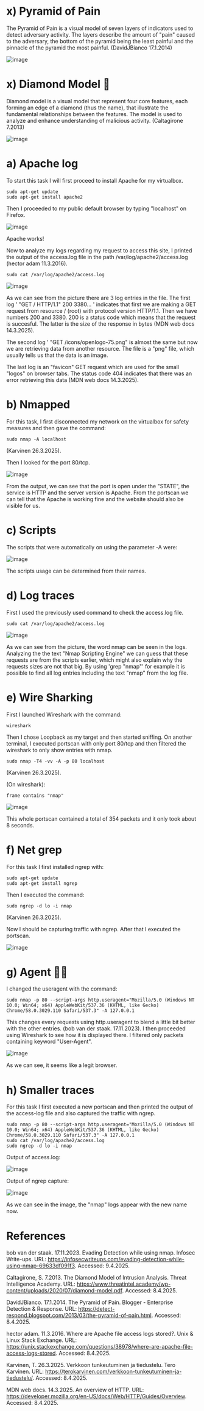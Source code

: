 # x) Pyramid of Pain 
The Pyramid of Pain is a visual model of seven layers of indicators used to detect adversary activity. 
The layers describe the amount of "pain" caused to the adversary, the bottom of the pyramid being the least painful and the pinnacle of the pyramid the most painful. (DavidJBianco 17.1.2014)

![image](https://github.com/user-attachments/assets/aa3bcde4-069d-466e-8336-7fde3b957e0c)



# x) Diamond Model 💎
Diamond model is a visual model that represent four core features, each forming an edge of a diamond (thus the name), that illustrate the fundamental relationships between the features. 
The model is used to analyze and enhance understanding of malicious activity. (Caltagirone 7.2013)

![image](https://github.com/user-attachments/assets/d64a975b-b91d-4168-92a4-77564fe1e8bb)


# a) Apache log
To start this task I will first proceed to install Apache for my virtualbox.

    sudo apt-get update
    sudo apt-get install apache2

Then I proceeded to my public default browser by typing "localhost" on Firefox.

![image](https://github.com/user-attachments/assets/4fdfb7d6-7c98-4f1d-ac2b-66e0657848f7)

Apache works!

Now to analyze my logs regarding my request to access this site, I printed the output of the access.log file in the path /var/log/apache2/access.log (hector adam 11.3.2016).

    sudo cat /var/log/apache2/access.log

![image](https://github.com/user-attachments/assets/c5d7112c-f248-4e46-8d47-3e95c858e1cd)

As we can see from the picture there are 3 log entries in the file. The first log ' "GET / HTTP/1.1" 200 3380... ' indicates that first we are making a GET request from resource / (root) with protocol version HTTP/1.1.
Then we have numbers 200 and 3380. 200 is a status code which means that the request is succesful. The latter is the size of the response in bytes (MDN web docs 14.3.2025).

The second log ' "GET /icons/openlogo-75.png" is almost the same but now we are retrieving data from another resource. The file is a "png" file, which usually tells us that the data is an image.

The last log is an "favicon" GET request which are used for the small "logos" on browser tabs. The status code 404 indicates that there was an error retrieving this data (MDN web docs 14.3.2025).


# b) Nmapped
For this task, I first disconnected my network on the virtualbox for safety measures and then gave the command:

    sudo nmap -A localhost
(Karvinen 26.3.2025).

Then I looked for the port 80/tcp.

![image](https://github.com/user-attachments/assets/47c9c4d7-ea88-412c-9d8a-c041fe062608)

From the output, we can see that the port is open under the "STATE", the service is HTTP and the server version is Apache.
From the portscan we can tell that the Apache is working fine and the website should also be visible for us.


# c) Scripts
The scripts that were automatically on using the parameter -A were:

![image](https://github.com/user-attachments/assets/c9ae8308-1be4-4ee6-8f16-1210f0d604ef)

The scripts usage can be determined from their names.


# d) Log traces
First I used the previously used command to check the access.log file.

    sudo cat /var/log/apache2/access.log

![image](https://github.com/user-attachments/assets/0d3f3d1d-e77b-4156-a476-7444327ad87a)

As we can see from the picture, the word nmap can be seen in the logs. Analyzing the the text "Nmap Scripting Engine" we can guess that these requests are from the scripts earlier, which might also explain why the requests sizes are not that big.
By using 'grep "nmap"' for example it is possible to find all log entries including the text "nmap" from the log file.


# e) Wire Sharking
First I launched Wireshark with the command:

    wireshark

Then I chose Loopback as my target and then started sniffing.
On another terminal, I executed portscan with only port 80/tcp and then filtered the wireshark to only show entries with nmap.

    sudo nmap -T4 -vv -A -p 80 localhost
(Karvinen 26.3.2025).

(On wireshark):

    frame contains "nmap"

![image](https://github.com/user-attachments/assets/8d69915b-d306-4f84-866e-bafa8e407dfa)

This whole portscan contained a total of 354 packets and it only took about 8 seconds.


# f) Net grep
For this task I first installed ngrep with:

    sudo apt-get update
    sudo apt-get install ngrep

Then I executed the command:

    sudo ngrep -d lo -i nmap
(Karvinen 26.3.2025).

Now I should be capturing traffic with ngrep. After that I executed the portscan.

![image](https://github.com/user-attachments/assets/a13debbe-56f3-4a07-b67d-07b354bad7d1)


# g) Agent 🕵️‍♂️
I changed the useragent with the command:

    sudo nmap -p 80 --script-args http.useragent="Mozilla/5.0 (Windows NT 10.0; Win64; x64) AppleWebKit/537.36 (KHTML, like Gecko) Chrome/58.0.3029.110 Safari/537.3" -A 127.0.0.1

This changes every requests using http.useragent to blend a little bit better with the other entries. (bob van der staak. 17.11.2023).
I then proceeded using Wireshark to see how it is displayed there. I filtered only packets containing keyword "User-Agent".

![image](https://github.com/user-attachments/assets/9ebf9a32-8a17-4080-a7f0-4cbcffc114f2)

As we can see, it seems like a legit browser.

# h) Smaller traces
For this task I first executed a new portscan and then printed the output of the access-log file and also captured the traffic with ngrep.

    sudo nmap -p 80 --script-args http.useragent="Mozilla/5.0 (Windows NT 10.0; Win64; x64) AppleWebKit/537.36 (KHTML, like Gecko) Chrome/58.0.3029.110 Safari/537.3" -A 127.0.0.1
    sudo cat /var/log/apache2/access.log
    sudo ngrep -d lo -i nmap
    
    
Output of access.log:

![image](https://github.com/user-attachments/assets/a8de516f-8a07-4d38-b4a8-bcbf7ce40714)

Output of ngrep capture:

![image](https://github.com/user-attachments/assets/02455b98-6890-4412-b77e-2b6e338f275b)

As we can see in the image, the "nmap" logs appear with the new name now.


# References

bob van der staak. 17.11.2023. Evading Detection while using nmap. Infosec Write-ups. URL: https://infosecwriteups.com/evading-detection-while-using-nmap-69633df091f3. Accessed: 9.4.2025.

Caltagirone, S. 7.2013. The Diamond Model of Intrusion Analysis. Threat Intelligence Academy. URL: https://www.threatintel.academy/wp-content/uploads/2020/07/diamond-model.pdf. Accessed: 8.4.2025.

DavidJBianco. 17.1.2014. The Pyramid of Pain. Blogger - Enterprise Detection & Response. URL: https://detect-respond.blogspot.com/2013/03/the-pyramid-of-pain.html. Accessed: 8.4.2025.

hector adam. 11.3.2016. Where are Apache file access logs stored?. Unix & Linux Stack Exchange. URL: https://unix.stackexchange.com/questions/38978/where-are-apache-file-access-logs-stored. Accessed: 8.4.2025.

Karvinen, T. 26.3.2025. Verkkoon tunkeutuminen ja tiedustelu. Tero Karvinen. URL: https://terokarvinen.com/verkkoon-tunkeutuminen-ja-tiedustelu/. Accessed: 8.4.2025.

MDN web docs. 14.3.2025. An overview of HTTP. URL: https://developer.mozilla.org/en-US/docs/Web/HTTP/Guides/Overview. Accessed: 8.4.2025.
